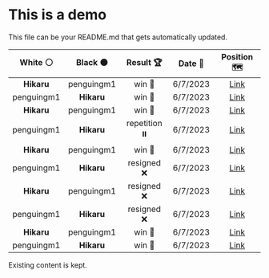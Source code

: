 # This is a demo

This file can be your README.md that gets automatically updated.

<!--START_SECTION:chessStats-->
<!-- Automatically generated with https://github.com/Balastrong/chess-stats-action -->

| White ⚪ | Black ⚫ | Result 🏆 | Date 📅 | Position 🗺️ |
|:---:|:---:|:---:|:---:|:---:|
| **Hikaru** | penguingm1 | win 🥇 | 6/7/2023 | <a href="http://www.ee.unb.ca/cgi-bin/tervo/fen.pl?select=r4rk1/1pN5/p1b3pp/2b2P2/6P1/1P4N1/1PP2PP1/R4R1K b - -">Link</a> |
| penguingm1 | **Hikaru** | win 🥇 | 6/7/2023 | <a href="http://www.ee.unb.ca/cgi-bin/tervo/fen.pl?select=r5rk/1R2N3/3p2Qp/P7/8/6bP/5q2/1R4K1 w - -">Link</a> |
| **Hikaru** | penguingm1 | win 🥇 | 6/7/2023 | <a href="http://www.ee.unb.ca/cgi-bin/tervo/fen.pl?select=8/5k2/2b5/p4pPp/2P5/1P1NK1P1/1P6/8 b - -">Link</a> |
| penguingm1 | **Hikaru** | repetition ⏸️ | 6/7/2023 | <a href="http://www.ee.unb.ca/cgi-bin/tervo/fen.pl?select=8/5K2/6r1/6r1/2kp4/7R/8/8 b - -">Link</a> |
| **Hikaru** | penguingm1 | win 🥇 | 6/7/2023 | <a href="http://www.ee.unb.ca/cgi-bin/tervo/fen.pl?select=r1brR1k1/p1p3pp/2p5/5pB1/3q4/8/PPP2PPP/R2Q2K1 b - -">Link</a> |
| penguingm1 | **Hikaru** | resigned ❌ | 6/7/2023 | <a href="http://www.ee.unb.ca/cgi-bin/tervo/fen.pl?select=1rRQ1b1k/7p/3Np1q1/3np1p1/1r3p1B/7P/1P2QPP1/3R2K1 b - -">Link</a> |
| **Hikaru** | penguingm1 | resigned ❌ | 6/7/2023 | <a href="http://www.ee.unb.ca/cgi-bin/tervo/fen.pl?select=4bK2/4P3/2k3q1/7p/3p2pP/B1p3P1/8/8 w - -">Link</a> |
| penguingm1 | **Hikaru** | resigned ❌ | 6/7/2023 | <a href="http://www.ee.unb.ca/cgi-bin/tervo/fen.pl?select=r1r3k1/1p3p1p/5p1B/1R6/8/1p4PP/4PP2/3R2K1 b - -">Link</a> |
| **Hikaru** | penguingm1 | win 🥇 | 6/7/2023 | <a href="http://www.ee.unb.ca/cgi-bin/tervo/fen.pl?select=8/1p3kb1/8/3pBP1p/3K4/7P/P7/8 b - -">Link</a> |
| penguingm1 | **Hikaru** | win 🥇 | 6/7/2023 | <a href="http://www.ee.unb.ca/cgi-bin/tervo/fen.pl?select=rn2kb1r/3ppppp/5n2/qBpP4/8/4P3/PP3PPP/R1BQK1NR w KQkq -">Link</a> |

<!--END_SECTION:chessStats-->

Existing content is kept.
